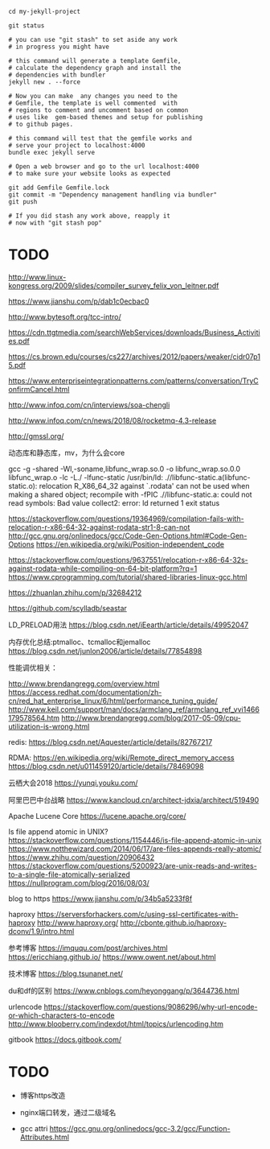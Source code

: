 
```
cd my-jekyll-project  
 
git status 

# you can use "git stash" to set aside any work 
# in progress you might have

# this command will generate a template Gemfile,
# calculate the dependency graph and install the 
# dependencies with bundler  
jekyll new . --force 

# Now you can make  any changes you need to the 
# Gemfile, the template is well commented  with 
# regions to comment and uncomment based on common 
# uses like  gem-based themes and setup for publishing 
# to github pages.

# this command will test that the gemfile works and 
# serve your project to localhost:4000  
bundle exec jekyll serve 

# Open a web browser and go to the url localhost:4000 
# to make sure your website looks as expected

git add Gemfile Gemfile.lock
git commit -m "Dependency management handling via bundler"
git push

# If you did stash any work above, reapply it 
# now with "git stash pop"
```


# TODO

http://www.linux-kongress.org/2009/slides/compiler_survey_felix_von_leitner.pdf

https://www.jianshu.com/p/dab1c0ecbac0

http://www.bytesoft.org/tcc-intro/

https://cdn.ttgtmedia.com/searchWebServices/downloads/Business_Activities.pdf

https://cs.brown.edu/courses/cs227/archives/2012/papers/weaker/cidr07p15.pdf

https://www.enterpriseintegrationpatterns.com/patterns/conversation/TryConfirmCancel.html

http://www.infoq.com/cn/interviews/soa-chengli

http://www.infoq.com/cn/news/2018/08/rocketmq-4.3-release


http://gmssl.org/


动态库和静态库，mv，为什么会core

gcc -g -shared -Wl,-soname,libfunc_wrap.so.0 -o libfunc_wrap.so.0.0 libfunc_wrap.o -lc -L./ -lfunc-static
/usr/bin/ld: .//libfunc-static.a(libfunc-static.o): relocation R_X86_64_32 against `.rodata' can not be used when making a shared object; recompile with -fPIC
.//libfunc-static.a: could not read symbols: Bad value
collect2: error: ld returned 1 exit status

https://stackoverflow.com/questions/19364969/compilation-fails-with-relocation-r-x86-64-32-against-rodata-str1-8-can-not
http://gcc.gnu.org/onlinedocs/gcc/Code-Gen-Options.html#Code-Gen-Options
https://en.wikipedia.org/wiki/Position-independent_code

https://stackoverflow.com/questions/9637551/relocation-r-x86-64-32s-against-rodata-while-compiling-on-64-bit-platform?rq=1
https://www.cprogramming.com/tutorial/shared-libraries-linux-gcc.html

https://zhuanlan.zhihu.com/p/32684212



https://github.com/scylladb/seastar

LD_PRELOAD用法
https://blog.csdn.net/iEearth/article/details/49952047

内存优化总结:ptmalloc、tcmalloc和jemalloc
https://blog.csdn.net/junlon2006/article/details/77854898

性能调优相关：

http://www.brendangregg.com/overview.html
https://access.redhat.com/documentation/zh-cn/red_hat_enterprise_linux/6/html/performance_tuning_guide/
http://www.keil.com/support/man/docs/armclang_ref/armclang_ref_vvi1466179578564.htm
http://www.brendangregg.com/blog/2017-05-09/cpu-utilization-is-wrong.html


redis:
https://blog.csdn.net/Aquester/article/details/82767217

RDMA:
https://en.wikipedia.org/wiki/Remote_direct_memory_access
https://blog.csdn.net/u011459120/article/details/78469098

云栖大会2018
https://yunqi.youku.com/

阿里巴巴中台战略
https://www.kancloud.cn/architect-jdxia/architect/519490


Apache Lucene Core
https://lucene.apache.org/core/


Is file append atomic in UNIX?
https://stackoverflow.com/questions/1154446/is-file-append-atomic-in-unix
https://www.notthewizard.com/2014/06/17/are-files-appends-really-atomic/
https://www.zhihu.com/question/20906432
https://stackoverflow.com/questions/5200923/are-unix-reads-and-writes-to-a-single-file-atomically-serialized
https://nullprogram.com/blog/2016/08/03/


blog to https
https://www.jianshu.com/p/34b5a5233f8f

haproxy
https://serversforhackers.com/c/using-ssl-certificates-with-haproxy
http://www.haproxy.org/
http://cbonte.github.io/haproxy-dconv/1.9/intro.html

参考博客
https://imququ.com/post/archives.html
https://ericchiang.github.io/
https://www.owent.net/about.html

技术博客
https://blog.tsunanet.net/

du和df的区别
https://www.cnblogs.com/heyonggang/p/3644736.html


urlencode
https://stackoverflow.com/questions/9086296/why-url-encode-or-which-characters-to-encode
http://www.blooberry.com/indexdot/html/topics/urlencoding.htm

gitbook
https://docs.gitbook.com/

# TODO

* 博客https改造
* nginx端口转发，通过二级域名

* gcc attri
https://gcc.gnu.org/onlinedocs/gcc-3.2/gcc/Function-Attributes.html

